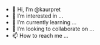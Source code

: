 - 👋 Hi, I’m @kaurpret
- 👀 I’m interested in ...
- 🌱 I’m currently learning ...
- 💞️ I’m looking to collaborate on ...
- 📫 How to reach me ...

<!---
kaurpret/kaurpret is a ✨ special ✨ repository because its `README.md` (this file) appears on your GitHub profile.
You can click the Preview link to take a look at your changes.
--->
